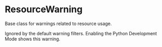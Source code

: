 # ResourceWarning

Base class for warnings related to resource usage.

Ignored by the default warning filters. Enabling the Python Development Mode shows this warning.
